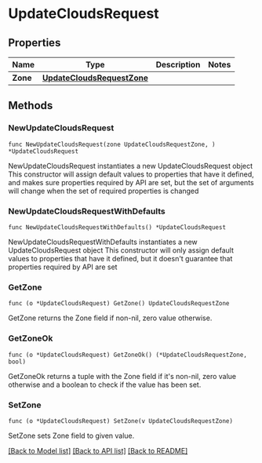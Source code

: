 # UpdateCloudsRequest

## Properties

Name | Type | Description | Notes
------------ | ------------- | ------------- | -------------
**Zone** | [**UpdateCloudsRequestZone**](UpdateCloudsRequestZone.md) |  | 

## Methods

### NewUpdateCloudsRequest

`func NewUpdateCloudsRequest(zone UpdateCloudsRequestZone, ) *UpdateCloudsRequest`

NewUpdateCloudsRequest instantiates a new UpdateCloudsRequest object
This constructor will assign default values to properties that have it defined,
and makes sure properties required by API are set, but the set of arguments
will change when the set of required properties is changed

### NewUpdateCloudsRequestWithDefaults

`func NewUpdateCloudsRequestWithDefaults() *UpdateCloudsRequest`

NewUpdateCloudsRequestWithDefaults instantiates a new UpdateCloudsRequest object
This constructor will only assign default values to properties that have it defined,
but it doesn't guarantee that properties required by API are set

### GetZone

`func (o *UpdateCloudsRequest) GetZone() UpdateCloudsRequestZone`

GetZone returns the Zone field if non-nil, zero value otherwise.

### GetZoneOk

`func (o *UpdateCloudsRequest) GetZoneOk() (*UpdateCloudsRequestZone, bool)`

GetZoneOk returns a tuple with the Zone field if it's non-nil, zero value otherwise
and a boolean to check if the value has been set.

### SetZone

`func (o *UpdateCloudsRequest) SetZone(v UpdateCloudsRequestZone)`

SetZone sets Zone field to given value.



[[Back to Model list]](../README.md#documentation-for-models) [[Back to API list]](../README.md#documentation-for-api-endpoints) [[Back to README]](../README.md)


